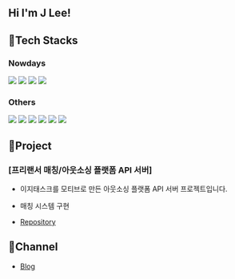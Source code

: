 ## Hi I'm J Lee!

## 📌Tech Stacks

### Nowdays
<img src="https://img.shields.io/badge/Spring-6DB33F?style=for-the-badge&logo=Spring&logoColor=white"> <img src="https://img.shields.io/badge/Java-007396?style=for-the-badge&logo=openjdk&logoColor=white"> <img src="https://img.shields.io/badge/JPA-59666C?style=for-the-badge&logo=Hibernate&logoColor=white"> <img src="https://img.shields.io/badge/mysql-4479A1?style=for-the-badge&logo=mysql&logoColor=white">

### Others
<img src="https://img.shields.io/badge/mybatis-4479A1?style=for-the-badge&logo=mybatis&logoColor=white"> <img src="https://img.shields.io/badge/gradle-02303A?style=for-the-badge&logo=gradle&logoColor=white"> <img src="https://img.shields.io/badge/aws-232F3E?style=for-the-badge&logo=amazonaws&logoColor=white"> <img src="https://img.shields.io/badge/C++-00599C?style=for-the-badge&logo=C%2B%2B&logoColor=white"/> <img src="https://img.shields.io/badge/javascript-F7DF1E?style=for-the-badge&logo=javascript&logoColor=black"> <img src="https://img.shields.io/badge/React-61DAFB?style=for-the-badge&logo=React&logoColor=black"/>

## 📌Project

### [프리랜서 매칭/아웃소싱 플랫폼 API 서버]

- 이지태스크를 모티브로 만든 아웃소싱 플랫폼 API 서버 프로젝트입니다.
- 매칭 시스템 구현

- [Repository](https://github.com/ASAC-E-Team/easytask)

## 📌Channel
- [Blog](https://jinlee.netlify.app/)
